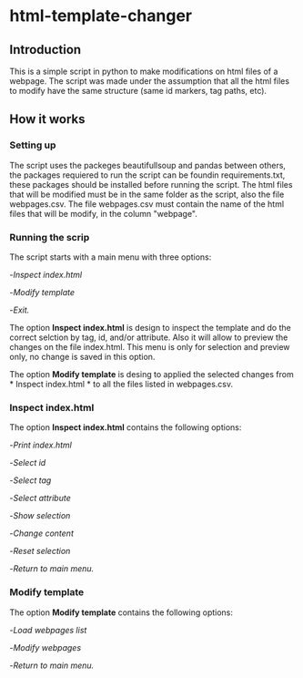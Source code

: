 # html-template-changer
## Introduction
This is a simple script in python to make modifications on html files of a webpage. The script was made under the assumption that all the html files to modify have the same structure (same id markers, tag paths, etc).

## How it works

### Setting up
The script uses the packeges beautifullsoup and pandas between others, the packages requiered to run the script can be foundin requirements.txt, these packages should be installed before running the script.
The html files that will be modified must be in the same folder as the script, also the file webpages.csv.
The file webpages.csv must contain the name of the html files that will be modify, in the column "webpage".

### Running the scrip
The script starts with a main menu with three options:

-*Inspect index.html*

-*Modify template*

-*Exit.*

The option **Inspect index.html** is design to inspect the template and do the correct selction by tag, id, and/or attribute. Also it will allow to preview the changes on the file index.html. This menu is only for selection and preview only, no change is saved in this option.

The option **Modify template** is desing to applied the selected changes from * Inspect index.html * to all the files listed in webpages.csv.

### Inspect index.html
The option **Inspect index.html** contains the following options:

-*Print index.html*

-*Select id*

-*Select tag*

-*Select attribute*

-*Show selection*

-*Change content*

-*Reset selection*

-*Return to main menu.*

### Modify template
The option **Modify template** contains the following options:

-*Load webpages list*

-*Modify webpages*

-*Return to main menu.*
